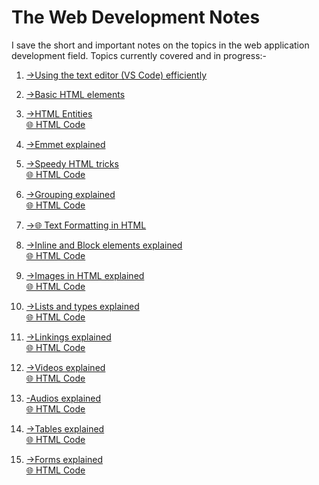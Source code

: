 # The Web Development Notes
 I save the short and important notes on the topics in the web application development field.
Topics currently covered and in progress:-
1)  [->Using the text editor (VS Code) efficiently](Text%20Editor.docx )
    
2)  [->Basic HTML elements](HTML%20Elements.docx)

3)  [->HTML Entities](HTML%20Entities.docx)  
     [🌐 HTML Code](htmlentity.html)

4)  [->Emmet explained](Emmet.docx)

5)  [->Speedy HTML tricks](SpeedyHtml.docx)  
     [🌐 HTML Code](speedy.html)

6)  [->Grouping explained](Grouping.docx)  
     [🌐 HTML Code](grouping.html)

7)  [->🌐 Text Formatting in HTML](Oldstyleblog.html)

8)  [->Inline and Block elements explained](Inline%20and%20Block.md)  
     [🌐 HTML Code](InlineBlock.html)

9)  [->Images in HTML explained](Image%20and%20Video.md)  
     [🌐 HTML Code](Video.html)

10) [->Lists and types explained](Lists.md)  
     [🌐 HTML Code](Lists.html)

11) [->Linkings explained](Linkings.md)  
     [🌐 HTML Code](Linkings.html)

12) [->Videos explained](Videos.md)  
     [🌐 HTML Code](Videos.html)

13) [-Audios explained](Audios.md)  
     [🌐 HTML Code](Audios.html)  

14) [->Tables explained](Tables.md)  
     [🌐 HTML Code](Tables.html)  

15) [->Forms explained](Forms.md)  
     [🌐 HTML Code](Forms.html)  
